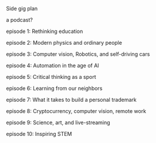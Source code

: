 Side gig plan

a podcast?

episode 1: Rethinking education

episode 2: Modern physics and ordinary people 

episode 3: Computer vision, Robotics, and self-driving cars

episode 4: Automation in the age of AI

episode 5: Critical thinking as a sport

episode 6: Learning from our neighbors

episode 7: What it takes to build a personal trademark

episode 8: Cryptocurrency, computer vision, remote work

episode 9: Science, art, and live-streaming

episode 10: Inspiring STEM 
